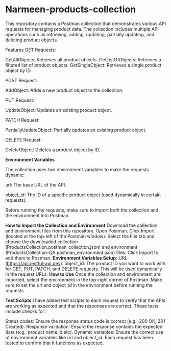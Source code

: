 # Narmeen-products-collection

This repository contains a Postman collection that demonstrates various API requests for managing product data. The collection includes multiple API operations such as retrieving, adding, updating, partially updating, and deleting product objects.

Features
GET Requests:

GetAllObjects: Retrieves all product objects.
GetListOfObjects: Retrieves a filtered list of product objects.
GetSingleObject: Retrieves a single product object by ID.

POST Request:

AddObject: Adds a new product object to the collection.

PUT Request:

UpdateObject: Updates an existing product object.

PATCH Request:

PartiallyUpdateObject: Partially updates an existing product object.

DELETE Request:

DeleteObject: Deletes a product object by ID.

**Environment Variables**

The collection uses two environment variables to make the requests dynamic:

url: The base URL of the API.

object_id: The ID of a specific product object (used dynamically in certain requests).

Before running the requests, make sure to import both the collection and the environment into Postman.

**How to Import the Collection and Environment**
Download the collection and environment files from this repository.
Open Postman.
Click Import (located at the top-left of the Postman window).
Select the File tab and choose the downloaded collection (ProductsCollection.postman_collection.json) and environment (ProductsCollection-QA.postman_environment.json) files.
Click Import to add them to Postman.
**Environment Variables Setup:**
URL: (https://api.restful-api.dev).
object_id: The product ID you want to work with for GET, PUT, PATCH, and DELETE requests. This will be used dynamically in the request URLs.
**How to Use**
Once the collection and environment are imported, select the environment in the top-right corner of Postman.
Make sure to set the url and object_id in the environment before running the requests.

**Test Scripts**
I have added test scripts to each request to verify that the APIs are working as expected and that the responses are correct. These tests include checks for:

Status codes: Ensure the response status code is correct (e.g., 200 OK, 201 Created).
Response validation: Ensure the response contains the expected data (e.g., product name,id etc).
Dynamic variables: Ensure the correct use of environment variables like url and object_id.
Each request has been tested to confirm that it functions as expected.


